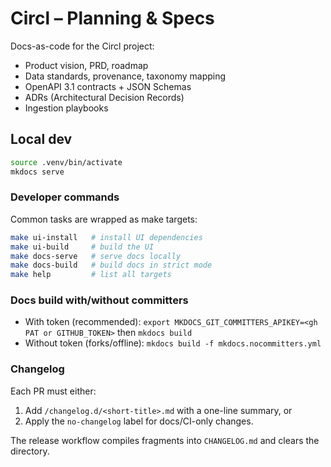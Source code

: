 # Circl – Planning & Specs

Docs-as-code for the Circl project:

- Product vision, PRD, roadmap
- Data standards, provenance, taxonomy mapping
- OpenAPI 3.1 contracts + JSON Schemas
- ADRs (Architectural Decision Records)
- Ingestion playbooks

## Local dev

```bash
source .venv/bin/activate
mkdocs serve
```

### Developer commands

Common tasks are wrapped as make targets:

```bash
make ui-install   # install UI dependencies
make ui-build     # build the UI
make docs-serve   # serve docs locally
make docs-build   # build docs in strict mode
make help         # list all targets
```

### Docs build with/without committers

- With token (recommended):
  `export MKDOCS_GIT_COMMITTERS_APIKEY=<gh PAT or GITHUB_TOKEN>`
  then `mkdocs build`
- Without token (forks/offline):
  `mkdocs build -f mkdocs.nocommitters.yml`

### Changelog
Each PR must either:

1. Add `/changelog.d/<short-title>.md` with a one-line summary, or
2. Apply the `no-changelog` label for docs/CI-only changes.

The release workflow compiles fragments into `CHANGELOG.md` and clears the directory.
